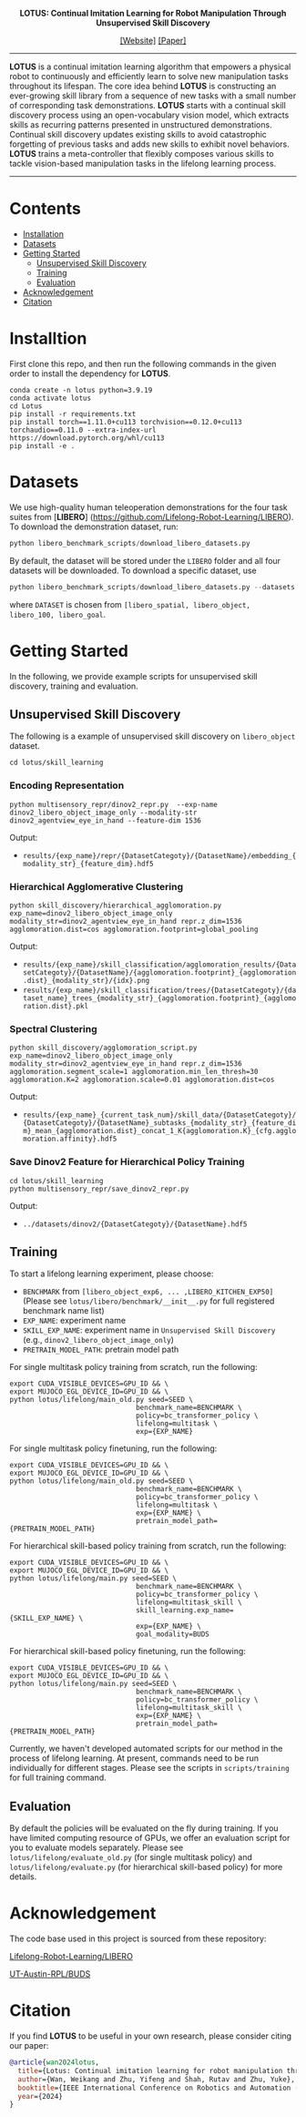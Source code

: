 <div align="center">

<b>**LOTUS: Continual Imitation Learning for Robot Manipulation Through Unsupervised Skill Discovery**</b>

[[Website]](https://ut-austin-rpl.github.io/Lotus/)
[[Paper]](https://arxiv.org/pdf/2311.02058)
______________________________________________________________________
</div>

**LOTUS** is a continual imitation learning algorithm that empowers a physical robot to continuously and efficiently learn to solve new manipulation tasks throughout its lifespan. The core idea behind **LOTUS** is constructing an ever-growing skill library from a sequence of new tasks with a small number of corresponding task demonstrations. **LOTUS** starts with a continual skill discovery process using an open-vocabulary vision model, which extracts skills as recurring patterns presented in unstructured demonstrations. Continual skill discovery updates existing skills to avoid catastrophic forgetting of previous tasks and adds new skills to exhibit novel behaviors. **LOTUS** trains a meta-controller that flexibly composes various skills to tackle vision-based manipulation tasks in the lifelong learning process.

---


# Contents

- [Installation](#Installation)
- [Datasets](#Dataset)
- [Getting Started](#Getting-Started)
  - [Unsupervised Skill Discovery](#Unsupervised-Skill-Discovery)
  - [Training](#Training)
  - [Evaluation](#Evaluation)
- [Acknowledgement](#Acknowledgement)
- [Citation](#Citation)


# Installtion
First clone this repo, and then run the following commands in the given order to install the dependency for **LOTUS**.
```
conda create -n lotus python=3.9.19
conda activate lotus
cd Lotus
pip install -r requirements.txt
pip install torch==1.11.0+cu113 torchvision==0.12.0+cu113 torchaudio==0.11.0 --extra-index-url https://download.pytorch.org/whl/cu113
pip install -e .
```

# Datasets
We use high-quality human teleoperation demonstrations for the four task suites from [**LIBERO**] (https://github.com/Lifelong-Robot-Learning/LIBERO). To download the demonstration dataset, run:
```python
python libero_benchmark_scripts/download_libero_datasets.py
```
By default, the dataset will be stored under the ```LIBERO``` folder and all four datasets will be downloaded. To download a specific dataset, use
```python
python libero_benchmark_scripts/download_libero_datasets.py --datasets DATASET
```
where ```DATASET``` is chosen from `[libero_spatial, libero_object, libero_100, libero_goal`.

# Getting Started

In the following, we provide example scripts for unsupervised skill discovery, training and evaluation.

## Unsupervised Skill Discovery

The following is a example of unsupervised skill discovery on `libero_object` dataset.

```shell
cd lotus/skill_learning
```

### Encoding Representation
```shell
python multisensory_repr/dinov2_repr.py  --exp-name dinov2_libero_object_image_only --modality-str dinov2_agentview_eye_in_hand --feature-dim 1536
```
Output: 
- `results/{exp_name}/repr/{DatasetCategoty}/{DatasetName}/embedding_{modality_str}_{feature_dim}.hdf5`

### Hierarchical Agglomerative Clustering
```shell
python skill_discovery/hierarchical_agglomoration.py exp_name=dinov2_libero_object_image_only modality_str=dinov2_agentview_eye_in_hand repr.z_dim=1536 agglomoration.dist=cos agglomoration.footprint=global_pooling
```
Output: 
- `results/{exp_name}/skill_classification/agglomoration_results/{DatasetCategoty}/{DatasetName}/{agglomoration.footprint}_{agglomoration.dist}_{modality_str}/{idx}.png`
- `results/{exp_name}/skill_classification/trees/{DatasetCategoty}/{dataset_name}_trees_{modality_str}_{agglomoration.footprint}_{agglomoration.dist}.pkl`

### Spectral Clustering
```shell
python skill_discovery/agglomoration_script.py exp_name=dinov2_libero_object_image_only modality_str=dinov2_agentview_eye_in_hand repr.z_dim=1536 agglomoration.segment_scale=1 agglomoration.min_len_thresh=30 agglomoration.K=2 agglomoration.scale=0.01 agglomoration.dist=cos
```
Output:
- `results/{exp_name}_{current_task_num}/skill_data/{DatasetCategoty}/{DatasetCategoty}/{DatasetName}_subtasks_{modality_str}_{feature_dim}_mean_{agglomoration.dist}_concat_1_K{agglomoration.K}_{cfg.agglomoration.affinity}.hdf5`



### Save Dinov2 Feature for Hierarchical Policy Training
```shell
cd lotus/skill_learning
python multisensory_repr/save_dinov2_repr.py
```
Output: 
- `../datasets/dinov2/{DatasetCategoty}/{DatasetName}.hdf5`

## Training
To start a lifelong learning experiment, please choose:
- `BENCHMARK` from `[libero_object_exp6, ... ,LIBERO_KITCHEN_EXP50]` (Please see `lotus/libero/benchmark/__init__.py` for full registered benchmark name list)
- `EXP_NAME`: experiment name
- `SKILL_EXP_NAME`: experiment name in `Unsupervised Skill Discovery` (e.g., `dinov2_libero_object_image_only`)
- `PRETRAIN_MODEL_PATH`: pretrain model path

For single multitask policy training from scratch, run the following:
```shell
export CUDA_VISIBLE_DEVICES=GPU_ID && \
export MUJOCO_EGL_DEVICE_ID=GPU_ID && \
python lotus/lifelong/main_old.py seed=SEED \
                               benchmark_name=BENCHMARK \
                               policy=bc_transformer_policy \
                               lifelong=multitask \
                               exp={EXP_NAME}
```
For single multitask policy finetuning, run the following:
```shell
export CUDA_VISIBLE_DEVICES=GPU_ID && \
export MUJOCO_EGL_DEVICE_ID=GPU_ID && \
python lotus/lifelong/main_old.py seed=SEED \
                               benchmark_name=BENCHMARK \
                               policy=bc_transformer_policy \
                               lifelong=multitask \
                               exp={EXP_NAME} \
                               pretrain_model_path={PRETRAIN_MODEL_PATH}
```

For hierarchical skill-based policy training from scratch, run the following:
```shell
export CUDA_VISIBLE_DEVICES=GPU_ID && \
export MUJOCO_EGL_DEVICE_ID=GPU_ID && \
python lotus/lifelong/main.py seed=SEED \
                               benchmark_name=BENCHMARK \
                               policy=bc_transformer_policy \
                               lifelong=multitask_skill \
                               skill_learning.exp_name={SKILL_EXP_NAME} \
                               exp={EXP_NAME} \
                               goal_modality=BUDS
```
For hierarchical skill-based policy finetuning, run the following:
```shell
export CUDA_VISIBLE_DEVICES=GPU_ID && \
export MUJOCO_EGL_DEVICE_ID=GPU_ID && \
python lotus/lifelong/main.py seed=SEED \
                               benchmark_name=BENCHMARK \
                               policy=bc_transformer_policy \
                               lifelong=multitask_skill \
                               exp={EXP_NAME} \
                               pretrain_model_path={PRETRAIN_MODEL_PATH}
```
Currently, we haven't developed automated scripts for our method in the process of lifelong learning. At present, commands need to be run individually for different stages. Please see the scripts in `scripts/training` for full training command.


## Evaluation

By default the policies will be evaluated on the fly during training. If you have limited computing resource of GPUs, we offer an evaluation script for you to evaluate models separately. Please see `lotus/lifelong/evaluate_old.py` (for single multitask policy) and `lotus/lifelong/evaluate.py` (for hierarchical skill-based policy) for more details.

# Acknowledgement
The code base used in this project is sourced from these repository:

[Lifelong-Robot-Learning/LIBERO](https://github.com/Lifelong-Robot-Learning/LIBERO)

[UT-Austin-RPL/BUDS](https://github.com/UT-Austin-RPL/BUDS)


# Citation
If you find **LOTUS** to be useful in your own research, please consider citing our paper:

```bibtex
@article{wan2024lotus,
  title={Lotus: Continual imitation learning for robot manipulation through unsupervised skill discovery},
  author={Wan, Weikang and Zhu, Yifeng and Shah, Rutav and Zhu, Yuke},
  booktitle={IEEE International Conference on Robotics and Automation (ICRA)},
  year={2024}
}
```
